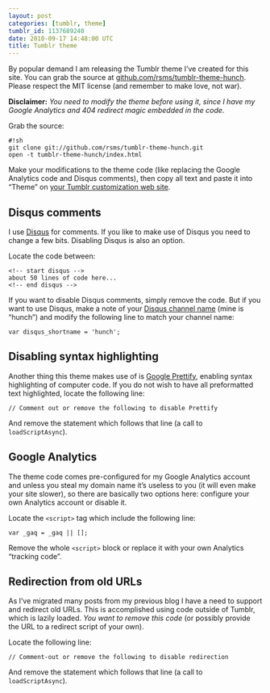```yaml
---
layout: post
categories: [tumblr, theme]
tumblr_id: 1137689240
date: 2010-09-17 14:48:00 UTC
title: Tumblr theme
---
```


<p>By popular demand I am releasing the Tumblr theme I&#8217;ve created for this site. You can grab the source at <a href="http://github.com/rsms/tumblr-theme-hunch">github.com/rsms/tumblr-theme-hunch</a>. Please respect the MIT license (and remember to make love, not war).</p>

<p><strong>Disclaimer:</strong> <em>You need to modify the theme before using it, since I have my Google Analytics and 404 redirect magic embedded in the code</em>.</p>

<p>Grab the source:</p>

<pre><code>#!sh
git clone git://github.com/rsms/tumblr-theme-hunch.git
open -t tumblr-theme-hunch/index.html
</code></pre>

<p>Make your modifications to the theme code (like replacing the Google Analytics code and Disqus comments), then copy all text and paste it into &#8220;Theme&#8221; on <a href="http://www.tumblr.com/customize">your Tumblr customization web site</a>.</p>

<!-- more -->

<h2>Disqus comments</h2>

<p>I use <a href="http://disqus.com/">Disqus</a> for comments. If you like to make use of Disqus you need to change a few bits. Disabling Disqus is also an option.</p>

<p>Locate the code between:</p>

<pre><code>&lt;!-- start disqus --&gt;
about 50 lines of code here...
&lt;!-- end disqus --&gt;
</code></pre>

<p>If you want to disable Disqus comments, simply remove the code. But if you want to use Disqus, make a note of your <a href="http://disqus.com/comments/settings/">Disqus channel name</a> (mine is &#8220;hunch&#8221;) and modify the following line to match your channel name:</p>

<pre><code>var disqus_shortname = 'hunch';
</code></pre>

<h2>Disabling syntax highlighting</h2>

<p>Another thing this theme makes use of is <a href="http://code.google.com/p/google-code-prettify/">Google Prettify</a>, enabling syntax highlighting of computer code. If you do not wish to have all preformatted text highlighted, locate the following line:</p>

<pre><code>// Comment out or remove the following to disable Prettify
</code></pre>

<p>And remove the statement which follows that line (a call to <code>loadScriptAsync</code>).</p>

<h2>Google Analytics</h2>

<p>The theme code comes pre-configured for my Google Analytics account and unless you steal my domain name it&#8217;s useless to you (it will even make your site slower), so there are basically two options here: configure your own Analytics account or disable it.</p>

<p>Locate the <code>&lt;script&gt;</code> tag which include the following line:</p>

<pre><code>var _gaq = _gaq || [];
</code></pre>

<p>Remove the whole <code>&lt;script&gt;</code> block or replace it with your own Analytics &#8220;tracking code&#8221;.</p>

<h2>Redirection from old URLs</h2>

<p>As I&#8217;ve migrated many posts from my previous blog I have a need to support and redirect old URLs. This is accomplished using code outside of Tumblr, which is lazily loaded. <em>You want to remove this code</em> (or possibly provide the URL to a redirect script of your own).</p>

<p>Locate the following line:</p>

<pre><code>// Comment-out or remove the following to disable redirection
</code></pre>

<p>And remove the statement which follows that line (a call to <code>loadScriptAsync</code>).</p>